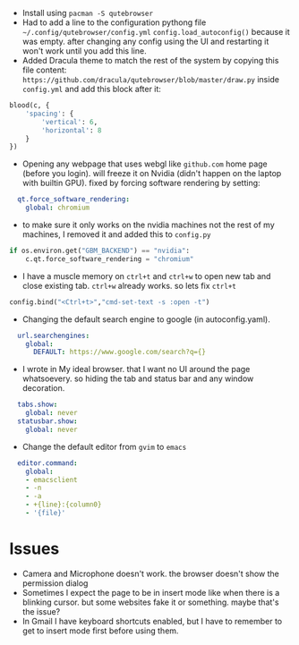 * Install using `pacman -S qutebrowser`
* Had to add a line to the configuration pythong file `~/.config/qutebrowser/config.yml` `config.load_autoconfig()` because it was empty. after changing any config using the UI and restarting it won't work until you add this line.
* Added Dracula theme to match the rest of the system by copying this file content: `https://github.com/dracula/qutebrowser/blob/master/draw.py` inside `config.yml` and add this block after it:
```python
blood(c, {
    'spacing': {
        'vertical': 6,
        'horizontal': 8
    }
})
```
* Opening any webpage that uses webgl like `github.com` home page (before you login). will freeze it on Nvidia (didn't happen on the laptop with builtin GPU). fixed by forcing software rendering by setting:
```yaml
  qt.force_software_rendering:
    global: chromium
```
* to make sure it only works on the nvidia machines not the rest of my machines, I removed it and added this to `config.py`
```python
if os.environ.get("GBM_BACKEND") == "nvidia":
    c.qt.force_software_rendering = "chromium"
```

 * I have a muscle memory on `ctrl+t` and `ctrl+w` to open new tab and close existing tab. `ctrl+w` already works. so lets fix `ctrl+t`
```python
config.bind("<Ctrl+t>","cmd-set-text -s :open -t")
```
* Changing the default search engine to google (in autoconfig.yaml).
```yaml
  url.searchengines:
    global:
      DEFAULT: https://www.google.com/search?q={}
```
 * I wrote in My ideal browser. that I want no UI around the page whatsoevery. so hiding the tab and status bar and any window decoration.
```yaml
  tabs.show:
    global: never
  statusbar.show:
    global: never
```
 * Change the default editor from `gvim` to `emacs`
```yaml
  editor.command:
    global:
    - emacsclient
    - -n
    - -a
    - +{line}:{column0}
    - '{file}'
```

# Issues
* Camera and Microphone doesn't work. the browser doesn't show the permission dialog
* Sometimes I expect the page to be in insert mode like when there is a blinking cursor. but some websites fake it or something. maybe that's the issue?
* In Gmail I have keyboard shortcuts enabled, but I have to remember to get to insert mode first before using them.
